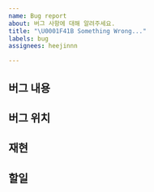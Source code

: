 ```yaml
---
name: Bug report
about: 버그 사항에 대해 알려주세요.
title: "\U0001F41B Something Wrong..."
labels: bug
assignees: heejinnn

---
```


## 버그 내용

## 버그 위치

## 재현

## 할일
